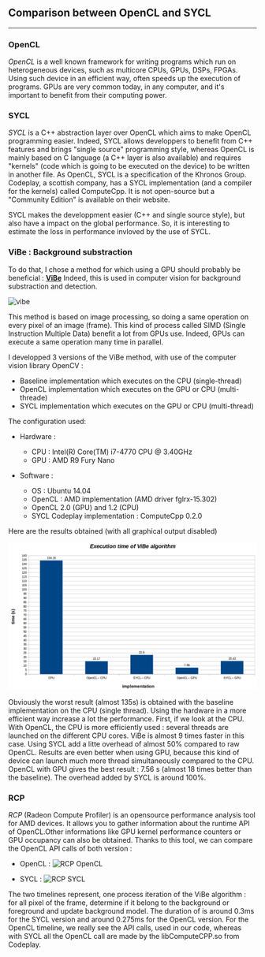 ## Comparison between OpenCL and SYCL
---

### OpenCL
_OpenCL_ is a well known framework for writing programs which run on heterogeneous devices, such as multicore CPUs, GPUs, DSPs, FPGAs. Using such device in an efficient way, often speeds up the execution of programs. GPUs are very common today, in any computer, and it's important to benefit from their computing power.


### SYCL
_SYCL_ is a C++ abstraction layer over OpenCL which aims to make OpenCL programming easier. Indeed, SYCL allows developpers to benefit from C++ features and brings "single source" programming style, whereas OpenCL is mainly based on C language (a C++ layer is also available) and requires "kernels" (code which is going to be executed on the device) to be written in another file. As OpenCL, SYCL is a specification of the Khronos Group. Codeplay, a scottish company, has a SYCL implementation (and a compiler for the kernels) called ComputeCpp. It is not open-source but a "Community Edition" is available on their website.

SYCL makes the developpment easier (C++ and single source style), but also have a impact on the global performance. So, it is interesting to estimate the loss in performance invloved by the use of SYCL.

### ViBe : Background substraction


To do that, I chose a method for which using a GPU should probably be beneficial : **[ViBe](https://orbi.ulg.ac.be/bitstream/2268/145853/1/Barnich2011ViBe.pdf)**
Indeed, this is used in computer vision for background substraction and detection.

![vibe](https://github.com/pzins/pzins.github.io/blob/master/img/vibe2.png)


This method is based on image processing, so doing a same operation on every pixel of an image (frame). This kind of process  called SIMD (Single Instruction Multiple Data) benefit a lot from GPUs use. Indeed, GPUs can execute a same operation many time in parallel.

I developped 3 versions of the ViBe method, with use of the computer vision library OpenCV :
- Baseline implementation which executes on the CPU (single-thread)
- OpenCL implementation which executes on the GPU or CPU (multi-threade)
- SYCL implementation which executes on the GPU or CPU (multi-thread)

The configuration used:
- Hardware :
  - CPU : Intel(R) Core(TM) i7-4770 CPU @ 3.40GHz
  - GPU : AMD R9 Fury Nano

- Software :
  - OS : Ubuntu 14.04
  - OpenCL : AMD implementation (AMD driver fglrx-15.302)
  - OpenCL 2.0 (GPU) and 1.2 (CPU)
  - SYCL Codeplay implementation : ComputeCpp 0.2.0


Here are the results obtained (with all graphical output disabled)

![vibe results](img/vibe.png)

Obviously the worst result (almost 135s) is obtained with the baseline implementation on the CPU (single thread). Using the hardware in a more efficient way increase a lot the performance.
First, if we look at the CPU. With OpenCL, the CPU is more efficiently used : several threads are launched on the different CPU cores. ViBe is almost 9 times faster in this case. Using SYCL add a litte overhead of almost 50% compared to raw OpenCL.
Results are even better when using GPU, because this kind of device can launch much more thread simultaneously compared to the CPU. OpenCL with GPU gives the best result : 7.56 s (almost 18 times better than the baseline). The overhead added by SYCL is around 100%.

### RCP
_RCP_ (Radeon Compute Profiler) is an opensource performance analysis tool for AMD devices.
It allows you to gather information about the runtime API of OpenCL.Other informations like GPU kernel performance counters or GPU occupancy can also be obtained.
Thanks to this tool, we can compare the OpenCL API calls of both version : 

- OpenCL :
![RCP OpenCL](https://github.com/pzins/pzins.github.io/blob/master/img/rcp_opencl.png)

- SYCL :
![RCP SYCL](https://github.com/pzins/pzins.github.io/blob/master/img/rcp_sycl.png)

The two timelines represent, one process iteration of the ViBe algorithm : for all pixel of the frame, determine if it belong to the background or foreground and update background model.
The duration of is around 0.3ms for the SYCL version and around 0.275ms for the OpenCL version.
For the OpenCL timeline, we really see the API calls, used in our code, whereas with SYCL all the OpenCL call are made by the libComputeCPP.so from Codeplay.


